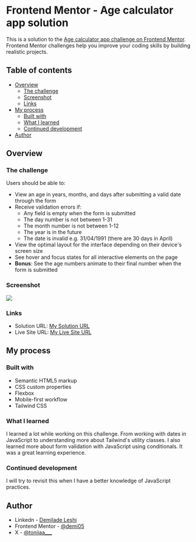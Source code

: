 # Frontend Mentor - Age calculator app solution

This is a solution to the [Age calculator app challenge on Frontend Mentor](https://www.frontendmentor.io/challenges/age-calculator-app-dF9DFFpj-Q). Frontend Mentor challenges help you improve your coding skills by building realistic projects. 

## Table of contents

- [Overview](#overview)
  - [The challenge](#the-challenge)
  - [Screenshot](#screenshot)
  - [Links](#links)
- [My process](#my-process)
  - [Built with](#built-with)
  - [What I learned](#what-i-learned)
  - [Continued development](#continued-development)
- [Author](#author)
## Overview

### The challenge

Users should be able to:

- View an age in years, months, and days after submitting a valid date through the form
- Receive validation errors if:
  - Any field is empty when the form is submitted
  - The day number is not between 1-31
  - The month number is not between 1-12
  - The year is in the future
  - The date is invalid e.g. 31/04/1991 (there are 30 days in April)
- View the optimal layout for the interface depending on their device's screen size
- See hover and focus states for all interactive elements on the page
- **Bonus**: See the age numbers animate to their final number when the form is submitted

### Screenshot

![](./screenshot.jpg)

### Links

- Solution URL: [My Solution URL](https://github.com/demi05/Age-calculator-app)
- Live Site URL: [My Live Site URL](https://age-calculator-app-demi05.netlify.app/)

## My process

### Built with

- Semantic HTML5 markup
- CSS custom properties
- Flexbox
- Mobile-first workflow
- Tailwind CSS
### What I learned
I learned a lot while working on this challenge. From working with dates in JavaScript to understanding more about Tailwind's utility classes. I also learned more about form validation with JavaScript using conditionals. It was a great learning experience. 
### Continued development
I will try to revisit this when I have a better knowledge of JavaScript practices.

## Author

- Linkedn - [Demilade Leshi](https://www.linkedin.com/in/demiladeleshi276/)
- Frontend Mentor - [@demi05](https://www.frontendmentor.io/profile/demi05)
- X - [@toniiaa___](https://twitter.com/toniiaa___)
